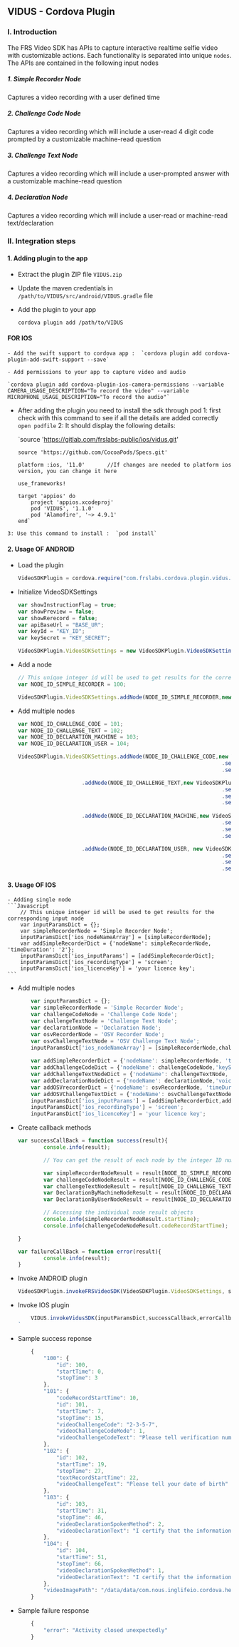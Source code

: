 ## VIDUS - Cordova Plugin

### I. Introduction

The FRS Video SDK has APIs to capture interactive realtime selfie video with customizable actions. Each functionality is separated into unique `nodes`. The APIs are contained in the following  input nodes

##### 1. Simple Recorder Node

Captures a video recording with a user defined time

##### 2. Challenge Code Node

Captures a video recording which will include a user-read 4 digit code prompted by a customizable machine-read question

##### 3. Challenge Text Node

Captures a video recording which will include a user-prompted answer with a customizable machine-read question

##### 4. Declaration Node

Captures a video recording which will include a user-read or machine-read text/declaration

### II. Integration steps

#### 1. Adding plugin to the app

- Extract the plugin ZIP file `VIDUS.zip`
- Update the maven credentials in `/path/to/VIDUS/src/android/VIDUS.gradle` file
- Add the plugin to your app

    `cordova plugin add /path/to/VIDUS`
    
#### FOR IOS
    
    - Add the swift support to cordova app :  `cordova plugin add cordova-plugin-add-swift-support --save`
    
    - Add permissions to your app to capture video and audio
    
    `cordova plugin add cordova-plugin-ios-camera-permissions --variable CAMERA_USAGE_DESCRIPTION="To record the video" --variable MICROPHONE_USAGE_DESCRIPTION="To record the audio"`
    
   - After adding the plugin you need to install the sdk through pod 
    1: first check with this command to see if all the details are added correctly
                `open podfile` 
    2: It should display the following details:

        `source 'https://gitlab.com/frslabs-public/ios/vidus.git'
         
         source 'https://github.com/CocoaPods/Specs.git'
         
         platform :ios, '11.0'       //If changes are needed to platform ios version, you can change it here
         
         use_frameworks!
         
         target 'appios' do
             project 'appios.xcodeproj'
             pod 'VIDUS', '1.1.0'
             pod 'Alamofire', '~> 4.9.1'
         end`
    
    3: Use this command to install :  `pod install`

#### 2. Usage OF ANDROID 

- Load the plugin
  
    ```Javascript
    VideoSDKPlugin = cordova.require("com.frslabs.cordova.plugin.vidus.VIDUS");
    ```

- Initialize VideoSDKSettings
  
    ```Javascript
    var showInstructionFlag = true;
    var showPreview = false;
    var showRerecord = false;
    var apiBaseUrl = "BASE_UR";
    var keyId = "KEY_ID";
    var keySecret = "KEY_SECRET";

    VideoSDKPlugin.VideoSDKSettings = new VideoSDKPlugin.VideoSDKSettings(PUT_YOUR_LICENCE_KEY,showInstructionFlag,showPreview,showRerecord,apiBaseUrl,keyId,keySecret);
    ```
- Add a node
  
    ```Javascript
    // This unique integer id will be used to get results for the corresponding input node
    var NODE_ID_SIMPLE_RECORDER = 100;

    VideoSDKPlugin.VideoSDKSettings.addNode(NODE_ID_SIMPLE_RECORDER,new VideoSDKPlugin.SimpleRecorderNode().setVideoRecordTime(3));
    ```

- Add multiple nodes
  
    ```Javascript
    var NODE_ID_CHALLENGE_CODE = 101;
    var NODE_ID_CHALLENGE_TEXT = 102;
    var NODE_ID_DECLARATION_MACHINE = 103;
    var NODE_ID_DECLARATION_USER = 104;

    VideoSDKPlugin.VideoSDKSettings.addNode(NODE_ID_CHALLENGE_CODE,new VideoSDKPlugin.ChallengeCodeNode()
                                                                    .setVideoChallengeCodeText("Please tell verification number")
                                                                    .setVideoChallengeCodeVoiceType(VideoSDKPlugin.VOICE_TYPE_FEMALE))

                        .addNode(NODE_ID_CHALLENGE_TEXT,new VideoSDKPlugin.ChallengeTextNode()
                                                                    .setVideoChallengeText("Please tell your date of birth")
                                                                    .setVideoChallengeTextTime(5)
                                                                    .setVideoChallengeTextVoiceType(VideoSDKPlugin.VOICE_TYPE_MALE))  
                                                                                    
                        .addNode(NODE_ID_DECLARATION_MACHINE,new VideoSDKPlugin.DeclarationNode()
                                                                    .setVideoDeclarationText("I certify that the information provided is true and complete to the best of my knowledge.")
                                                                    .setVideoDeclarationSpokenMethod(VideoSDKPlugin.SPOKEN_BY_MACHINE)
                                                                    .setVideoDeclarationVoiceType(VideoSDKPlugin.VOICE_TYPE_FEMALE))

                        .addNode(NODE_ID_DECLARATION_USER, new VideoSDKPlugin.DeclarationNode()
                                                                    .setVideoDeclarationText("I certify that the information provided is true and complete to the best of my knowledge.")
                                                                    .setVideoDeclarationSpokenMethod(VideoSDKPlugin.SPOKEN_BY_USER)
                                                                    .setVideoDeclarationVoiceType(VideoSDKPlugin.VOICE_TYPE_MALE));
    ```
 #### 3. Usage OF IOS 

    - Adding single node
    ```Javascript
        // This unique integer id will be used to get results for the corresponding input node
        var inputParamsDict = {};
        var simpleRecorderNode = 'Simple Recorder Node';
        inputParamsDict['ios_nodeNameArray'] = [simpleRecorderNode];
        var addSimpleRecorderDict = {'nodeName': simpleRecorderNode, 'timeDuration': '2'};
        inputParamsDict['ios_inputParams'] = [addSimpleRecorderDict];
        inputParamsDict['ios_recordingType'] = 'screen';
        inputParamsDict['ios_licenceKey'] = 'your licence key';
    ```

- Add multiple nodes
    ```Javascript
        var inputParamsDict = {};
        var simpleRecorderNode = 'Simple Recorder Node';
        var challengeCodeNode = 'Challenge Code Node';
        var challengeTextNode = 'Challenge Text Node';
        var declarationNode = 'Declaration Node';
        var osvRecorderNode = 'OSV Recorder Node';
        var osvChallengeTextNode = 'OSV Challenge Text Node';
        inputParamsDict['ios_nodeNameArray'] = [simpleRecorderNode,challengeCodeNode.challengeTextNode,declarationNode,osvRecorderNode,osvChallengeTextNode];
                
        var addSimpleRecorderDict = {'nodeName': simpleRecorderNode, 'timeDuration': '2'};
        var addChallengeCodeDict = {'nodeName': challengeCodeNode,'keySecret': 'KEY_SECRET', 'keyId': 'KEY_ID',  'challengeText': 'Sample_Text'};
        var addChallengeTextNodeDict = {'nodeName': challengeTextNode, 'timeDuration': '8',  'challengeText': 'Sample Text'};
        var addDeclarationNodeDict = {'nodeName': declarationNode,'voiceType': 'Spoken by Machine', 'challengeText': 'Sample Text'};
        var addOSVrecorderDict = {'nodeName': osvRecorderNode, 'timeDuration': '8'};
        var addOSVChallengeTextDict = {'nodeName': osvChallengeTextNode, 'timeDuration': '8', 'challengeText': 'sample text'};
        inputParamsDict['ios_inputParams'] = [addSimpleRecorderDict,addChallengeCodeDict,addChallengeTextNodeDict,addDeclarationNodeDict,addOSVrecorderDict,addOSVChallengeTextDict];
        inputParamsDict['ios_recordingType'] = 'screen';
        inputParamsDict['ios_licenceKey'] = 'your licence key';
    ```

- Create callback methods

  
    ```Javascript
    var successCallBack = function success(result){
            console.info(result);

            // You can get the result of each node by the integer ID number passed in the settings.

            var simpleRecorderNodeResult = result[NODE_ID_SIMPLE_RECORDER];
            var challengeCodeNodeResult = result[NODE_ID_CHALLENGE_CODE];
            var challengeTextNodeResult = result[NODE_ID_CHALLENGE_TEXT];
            var DeclarationByMachineNodeResult = result[NODE_ID_DECLARATION_MACHINE];
            var DeclarationByUserNodeResult = result[NODE_ID_DECLARATION_USER];

            // Accessing the individual node result objects
            console.info(simpleRecorderNodeResult.startTime);
            console.info(challengeCodeNodeResult.codeRecordStartTime);

    }

    ```


    ```Javascript
    var failureCallBack = function error(result){
            console.info(result);
    }
    ```    


- Invoke ANDROID plugin

    ```Javascript
    VideoSDKPlugin.invokeFRSVideoSDK(VideoSDKPlugin.VideoSDKSettings, successCallBack, failureCallBack);
   
    ```
    
- Invoke IOS plugin

    ```Javascript
        VIDUS.invokeVidusSDK(inputParamsDict,successCallback,errorCallback);
    `

- Sample success reponse    

    ```Javascript
        {   
            "100": {
                "id": 100,
                "startTime": 0,
                "stopTime": 3
            },
            "101": {
                "codeRecordStartTime": 10,
                "id": 101,
                "startTime": 7,
                "stopTime": 15,
                "videoChallengeCode": "2-3-5-7",
                "videoChallengeCodeMode": 1,
                "videoChallengeCodeText": "Please tell verification number"
            },
            "102": {
                "id": 102,
                "startTime": 19,
                "stopTime": 27,
                "textRecordStartTime": 22,
                "videoChallengeText": "Please tell your date of birth"
            },
            "103": {
                "id": 103,
                "startTime": 31,
                "stopTime": 46,
                "videoDeclarationSpokenMethod": 2,
                "videoDeclarationText": "I certify that the information I am provided is true and complete to the best of my knowledge."
            },
            "104": {
                "id": 104,
                "startTime": 51,
                "stopTime": 66,
                "videoDeclarationSpokenMethod": 1,
                "videoDeclarationText": "I certify that the information I am provided is true and complete to the best of my knowledge."
            },
            "videoImagePath": "/data/data/com.nous.inglifeio.cordova.hellocordova/files/videosdk/video-1551249277243.mp4"
        }
    ```

- Sample failure response

    ```Javascript
        {
            "error": "Activity closed unexpectedly"
        }
    ```
